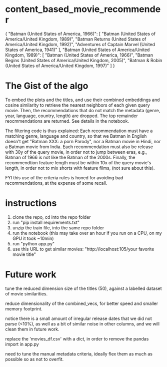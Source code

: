# content_based_movie_recommender

{
  "Batman (United States of America, 1966)": [
    "Batman (United States of America/United Kingdom, 1989)",
    "Batman Returns (United States of America/United Kingdom, 1992)",
    "Adventures of Captain Marvel (United States of America, 1941)"
  ],
  "Batman (United States of America/United Kingdom, 1989)": [
    "Batman (United States of America, 1966)",
    "Batman Begins (United States of America/United Kingdom, 2005)",
    "Batman & Robin (United States of America/United Kingdom, 1997)"
  ]
}

# The Gist of the algo 
To embed the plots and the titles, and use their combined embeddings and cosine similarity to retrieve the nearest neighbors of each given query movie. Then, the recommendations that do not match the metadata (genre, year, language, country, length) are dropped. The top remainder reocmmendations are returned. See details in the notebook.

The filtering code is thus explained: 
Each recommendation must have a matching genre, language and country, so that we Batman in English doesn't
    get "Batman XXX: a porn Parody", nor a Batman movie in Hindi, nor a Batman movie from India. 
    Each recommendation must also be release with 30y of the query movie,
    in order not to jump between eras, e.g., Batman of 1966 is not like the Batman of the 2000s.
    Finally, the recommendtion feature length must be within 10x of the query movie's length, in order not to mix shorts with feature films, (not sure about this).    
    
FYI this use of the criteria rules is honed for avoiding bad recommendations, at the expense of some recall. 

# instructions
1. clone the repo, cd into the repo folder
2. run "pip install requirements.txt"
3. unzip the train file, into the same repo folder
4. run the notebook (this may take over an hour if you run on a CPU, on my GPU it took ~10min)
5. run "python app.py"
6. use this URL to get similar movies: "http://localhost:105/your favorite movie title"

# Future work
tune the reduced dimension size of the titles (50), against a labelled dataset of movie similarities.

reduce dimensionality of the combined_vecs, for better speed and smaller memory footprint.

notice there is a small amount of irregular release dates that we did not parse (<10%), as well as a bit of similar noise in other columns, and we will clean them in future work.

replace the 'movies_df.csv' with a dict, in order to remove the pandas import in app.py

need to tune the manual metadata criteria, ideally flex them as much as possible so as not to overfit.
